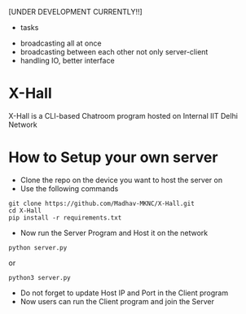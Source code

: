 [UNDER DEVELOPMENT CURRENTLY!!]

* tasks 
- broadcasting all at once
- broadcasting between each other not only server-client
- handling IO, better interface

# X-Hall
X-Hall is a CLI-based Chatroom program hosted on Internal IIT Delhi Network

# How to Setup your own server
- Clone the repo on the device you want to host the server on
- Use the following commands

```
git clone https://github.com/Madhav-MKNC/X-Hall.git
cd X-Hall
pip install -r requirements.txt
```

- Now run the Server Program and Host it on the network
```
python server.py
```
or 
```
python3 server.py
```
 
- Do not forget to update Host IP and Port in the Client program
- Now users can run the Client program and join the Server
